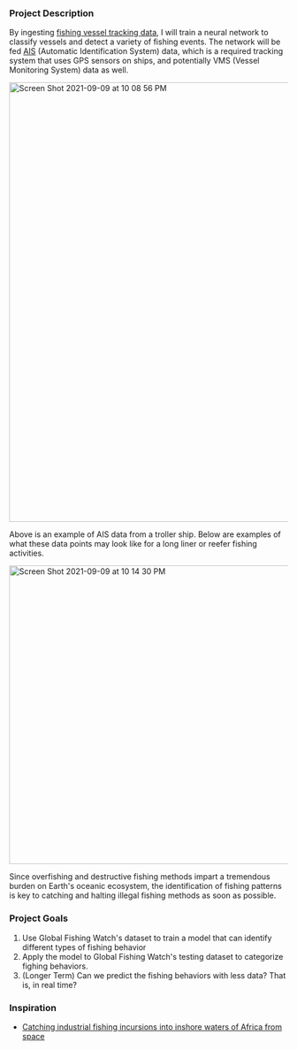 ### Project Description
By ingesting [fishing vessel tracking data](https://globalfishingwatch.org/data-download/datasets/public-training-data-v1), I will train a neural network to classify vessels and detect a variety of fishing events. The network will be fed [AIS](https://spire.com/wiki/ais-tracking-data-your-ultimate-guide/) (Automatic Identification System) data, which is a required tracking system that uses GPS sensors on ships, and potentially VMS (Vessel Monitoring System) data as well. 

<img width="795" alt="Screen Shot 2021-09-09 at 10 08 56 PM" src="https://user-images.githubusercontent.com/58823003/132802815-50380b9b-2feb-476a-940a-ed98fe6fb18c.png">

Above is an example of AIS data from a troller ship. Below are examples of what these data points may look like for a long liner or reefer fishing activities.

<img width="540" alt="Screen Shot 2021-09-09 at 10 14 30 PM" src="https://user-images.githubusercontent.com/58823003/132803200-79b13c7f-e8fc-4f8e-9dca-6bfb59308848.png">

Since overfishing and destructive fishing methods impart a tremendous burden on Earth's oceanic ecosystem, the identification of fishing patterns is key to catching and halting illegal fishing methods as soon as possible. 


### Project Goals
1. Use Global Fishing Watch's dataset to train a model that can identify different types of fishing behavior
2. Apply the model to Global Fishing Watch's testing dataset to categorize fighing behaviors.
3. (Longer Term) Can we predict the fishing behaviors with less data? That is, in real time?


### Inspiration
- [Catching industrial fishing incursions into inshore waters of Africa from space](https://onlinelibrary-wiley-com.ccl.idm.oclc.org/doi/full/10.1111/faf.12436)

<!-- ### Markdown

Markdown is a lightweight and easy-to-use syntax for styling your writing. It includes conventions for

```markdown
Syntax highlighted code block

# Header 1
## Header 2
### Header 3

- Bulleted
- List

1. Numbered
2. List

**Bold** and _Italic_ and `Code` text

[Link](url) and ![Image](src)
```

For more details see [GitHub Flavored Markdown](https://guides.github.com/features/mastering-markdown/).

### Jekyll Themes

Your Pages site will use the layout and styles from the Jekyll theme you have selected in your [repository settings](https://github.com/hfmandell/NN-Project/settings/pages). The name of this theme is saved in the Jekyll `_config.yml` configuration file.

### Support or Contact

Having trouble with Pages? Check out our [documentation](https://docs.github.com/categories/github-pages-basics/) or [contact support](https://support.github.com/contact) and we’ll help you sort it out.
 -->

